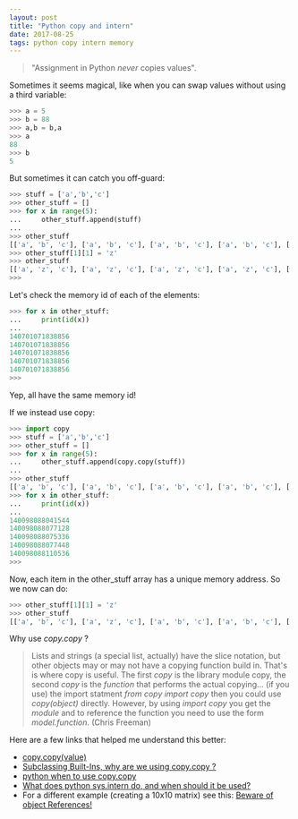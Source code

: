 ```yaml
---
layout: post
title: "Python copy and intern"
date: 2017-08-25
tags: python copy intern memory
---
```


> "Assignment in Python _never_ copies values".

Sometimes it seems magical, like when you can swap values without using a third variable:

```python
>>> a = 5
>>> b = 88
>>> a,b = b,a
>>> a
88
>>> b
5
```

But sometimes it can catch you off-guard:

```python
>>> stuff = ['a','b','c']
>>> other_stuff = []
>>> for x in range(5):
...     other_stuff.append(stuff)
...
>>> other_stuff
[['a', 'b', 'c'], ['a', 'b', 'c'], ['a', 'b', 'c'], ['a', 'b', 'c'], ['a', 'b', 'c']]
>>> other_stuff[1][1] = 'z'
>>> other_stuff
[['a', 'z', 'c'], ['a', 'z', 'c'], ['a', 'z', 'c'], ['a', 'z', 'c'], ['a', 'z', 'c']]
>>>

```

Let's check the memory id of each of the elements:
```python
>>> for x in other_stuff:
...     print(id(x))
...
140701071838856
140701071838856
140701071838856
140701071838856
140701071838856
>>>

```

Yep, all have the same memory id!

If we instead use copy:
```python
>>> import copy
>>> stuff = ['a','b','c']
>>> other_stuff = []
>>> for x in range(5):
...     other_stuff.append(copy.copy(stuff))
...
>>> other_stuff
[['a', 'b', 'c'], ['a', 'b', 'c'], ['a', 'b', 'c'], ['a', 'b', 'c'], ['a', 'b', 'c']]
>>> for x in other_stuff:
...     print(id(x))
...
140098088041544
140098088077128
140098088075336
140098088077448
140098088110536
>>>
```

Now, each item in the other_stuff array has a unique memory address. So we now can do:

```python
>>> other_stuff[1][1] = 'z'
>>> other_stuff
[['a', 'b', 'c'], ['a', 'z', 'c'], ['a', 'b', 'c'], ['a', 'b', 'c'], ['a', 'b', 'c']]
```

Why use _copy.copy_ ?
> Lists and strings (a special list, actually) have the slice notation, but other objects may or may not have a copying function build in. That's is where copy is useful. The first _copy_ is the library module copy, the second _copy_ is the _function_ that performs the actual copying... (if you use) the import statment _from copy import copy_ then you could use _copy(object)_ directly. However, by using _import copy_ you get the _module_ and to reference the function you need to use the form _model.function_. (Chris Freeman)


Here are a few links that helped me understand this better:

* [copy.copy(value)](https://teamtreehouse.com/community/copycopyvalue)
* [Subclassing Built-Ins, why are we using copy.copy ?](https://teamtreehouse.com/community/subclassing-builtins-why-are-we-using-copycopy)
* [python when to use copy.copy](https://stackoverflow.com/questions/7046971/python-when-to-use-copy-copy)
* [What does python sys.intern do, and when should it be used?](https://stackoverflow.com/questions/1136826/what-does-python-sys-intern-do-and-when-should-it-be-used)
* For a different example (creating a 10x10 matrix) see this: [Beware of object References!](https://www.reddit.com/r/pythontips/comments/4qgg95/beware_of_object_references/)
